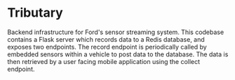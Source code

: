 # Tributary
Backend infrastructure for Ford's sensor streaming system. This codebase contains a Flask server which records data to a Redis database, and exposes two endpoints. The record endpoint is periodically called by embedded sensors within a vehicle to post data to the database. The data is then retrieved by a user facing mobile application using the collect endpoint.

